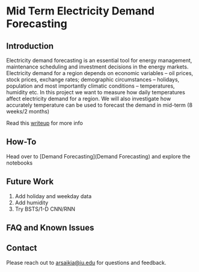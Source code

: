 # Mid Term Electricity Demand Forecasting

## Introduction
Electricity demand forecasting is an essential tool for energy management, maintenance scheduling and investment decisions in the energy markets. Electricity demand for a region depends on economic variables – oil prices, stock prices, exchange rates; demographic circumstances – holidays, population and most importantly climatic conditions – temperatures, humidity etc. In this project we want to measure how daily temperatures affect electricity demand for a region. We will also investigate how accurately temperature can be used to forecast the demand in mid-term (8 weeks/2 months)

Read this [writeup](Documents/Mid_Term_Electricity_Demand_Forecasting.pdf) for more info
## How-To
Head over to [Demand Forecasting](Demand Forecasting) and explore the notebooks

## Future Work
1. Add holiday and weekday data
2. Add humidity
3. Try BSTS/1-D CNN/RNN

## FAQ and Known Issues


## Contact
Please reach out to arsaikia@iu.edu for questions and feedback.
